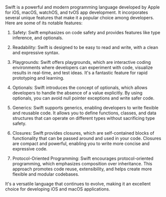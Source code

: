 Swift is a powerful and modern programming language developed by Apple for iOS, macOS, watchOS, and tvOS app development. It incorporates several unique features that make it a popular choice among developers. Here are some of its notable features:

1. Safety: Swift emphasizes on code safety and provides features like type inference, and optionals.

2. Readability: Swift is designed to be easy to read and write, with a clean and expressive syntax.

3. Playgrounds: Swift offers playgrounds, which are interactive coding environments where developers can experiment with code, visualize results in real-time, and test ideas. It's a fantastic feature for rapid prototyping and learning.

4. Optionals: Swift introduces the concept of optionals, which allows developers to handle the absence of a value explicitly. By using optionals, you can avoid null pointer exceptions and write safer code.

5. Generics: Swift supports generics, enabling developers to write flexible and reusable code. It allows you to define functions, classes, and data structures that can operate on different types without sacrificing type safety.

6. Closures: Swift provides closures, which are self-contained blocks of functionality that can be passed around and used in your code. Closures are compact and powerful, enabling you to write more concise and expressive code.

7. Protocol-Oriented Programming: Swift encourages protocol-oriented programming, which emphasizes composition over inheritance. This approach promotes code reuse, extensibility, and helps create more flexible and modular codebases.

It's a versatile language that continues to evolve, making it an excellent choice for developing iOS and macOS applications.
